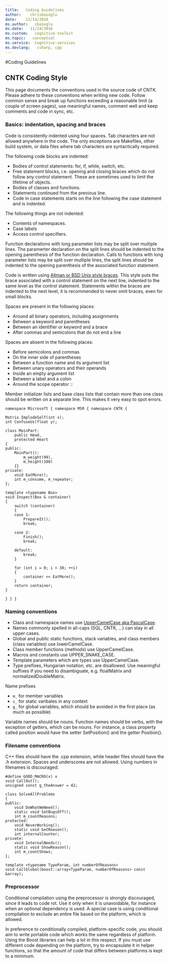 ```yaml
---
title:   Coding Guidelines
author:    chrisbasoglu
date:    11/14/2016
ms.author:   cbasoglu
ms.date:   11/14/2016
ms.custom:   cognitive-toolkit
ms.topic:   conceptual
ms.service:  Cognitive-services
ms.devlang:   csharp, cpp
---
```


#Coding Guidelines

## CNTK Coding Style

This page documents the conventions used in the source code of CNTK. Please adhere to these conventions 
when writing new code. Follow common sense and break up functions exceeding a reasonable limit 
(a couple of screen pages), use meaningful names, comment well and keep comments and code in sync, etc.

### Basics: indentation, spacing and braces

Code is consistently indented using four spaces. Tab characters are not allowed anywhere in the code. 
The only exceptions are Makefiles, other build system, or data files where tab characters are syntactically 
required.

The following code blocks are indented:

 * Bodies of control statements: for, if, while, switch, etc.
 * Free statement blocks, i.e. opening and closing braces which do not follow any control statement. These 
 are sometimes used to limit the lifetime of objects.
 * Bodies of classes and functions. 
 * Statements continued from the previous line.
 * Code in case statements starts on the line following the case statement and is indented.

The following things are not indented:
* Contents of namespaces.
* Case labels
* Access control specifiers.

Function declarations with long parameter lists may be split over multiple lines. The paramerter declaration
on the split lines should be indented to the opening parenthesis of the function declaration. Calls to functions 
with long parameter lists may be split over multiple lines, the split lines should be indented to the opening
parenthesis of the associated function statement.

Code is written using [Allman or BSD Unix style braces](https://en.wikipedia.org/wiki/Indent_style#Allman_style). This style puts the brace associated with a 
control statement on the next line, indented to the same level as the control statement. 
Statements within the braces are indented to the next level, it is recommended to never omit braces, even for small blocks.

Spaces are present in the following places:
* Around all binary operators, including assignments
* Between a keyword and parentheses
* Between an identifier or keyword and a brace
* After commas and semicolons that do not end a line

Spaces are absent in the following places:
* Before semicolons and commas
* On the inner side of parentheses
* Between a function name and its argument list
* Between unary operators and their operands
* Inside an empty argument list
* Between a label and a colon
* Around the scope operator ::

Member initializer lists and base class lists that contain more than one class should be written on a separate 
line. This makes it very easy to spot errors.

```
namespace Microsoft { namespace MSR { namespace CNTK {

Matrix ImplodeSelf(int x);
int ConfuseUs(float y);

class MainPart:
    public Head,
    protected Heart
{
public:
    MainPart():
        m_weight(99),
        m_height(180)
    {}
private:
    void EatMore();
    int m_consume, m_repeater;
};

template <typename Box>
void Inspect(Box & container)
{
    switch (container)
    {
    case 1:
        PrepareIt();
        break;

    case 2:
        Finish();
        break;

    default:
        break;
    }

    for (int i = 0; i < 30; ++i)
    {
        container << EatMore();
    }
    return container;
}

} } }
```

### Naming conventions

* Class and namespace names use [UpperCamelCase aka PascalCase](https://en.wikipedia.org/wiki/CamelCase). 
* Names commonly spelled in all-caps (SQL, CNTK, ...) can stay in all upper cases. 
* Global and public static functions, stack variables, and class members (class variables) use lowerCamelCase. 
* Class member functions (methods) use UpperCamelCase. 
* Macros and constants use UPPER_SNAKE_CASE. 
* Template parameters which are types use UpperCamelCase. 
* Type prefixes, Hungarian notation, etc. are disallowed. Use meaningful suffixes if you need to disambiguate, 
e.g. floatMatrix and normalizedDoubleMatrix.

Name prefixes
* ```m_``` for member variables
* ```s_``` for static varibales in any context
* ```g_``` for global variables, which should be avoided in the first place (as much as possible)

Variable names should be nouns. Function names should be verbs, with the exception of getters, which can be 
nouns. For instance, a class property called position would have the setter SetPosition() and the getter Position(). 


### Filename conventions

C++ files should have the .cpp extension, while header files should have the .h extension. Spaces and underscores are not allowed. Using numbers in filenames is discouraged.
```
#define GOOD_MACRO(x) x
void CallOut();
unsigned const g_theAnswer = 42;

class SolveAllProblems 
{
public:
    void DoWhatWeNeed();
    static void SetBugsOff();
    int m_countReasons;
protected:
    void NeverWorking();
    static void GetReason();
    int internalCounter;
private:
    void InternalNeeds();
    static void ShowReason();
    int m_countShows;
};

template <typename TypeParam, int numberOfReasons>
void CallGlobal(boost::array<TypeParam, numberOfReasons> const &array);
```

### Preprocessor

Conditional compilation using the preprocessor is strongly discouraged, since it leads to code rot. 
Use it only when it is unavoidable, for instance when an optional dependency is used. 
A special case is using conditional compilation to exclude an entire file based on the platform, which is allowed.

In preference to conditionally compiled, platform-specific code, you should aim to write portable code 
which works the same regardless of platform. Using the Boost libraries can help a lot in this respect. 
If you must use different code depending on the platform, try to encapsulate it in helper functions, 
so that the amount of code that differs between platforms is kept to a minimum.

